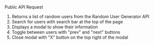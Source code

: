 Public API Request

1. Returns a list of random users from the Random User Generator API
2. Search for users with search bar at the top of the page
3. Displays a modal to show their information
4. Toggle between users with "prev" and "next" buttons
5. Close modal with "X" button on the top right of the modal